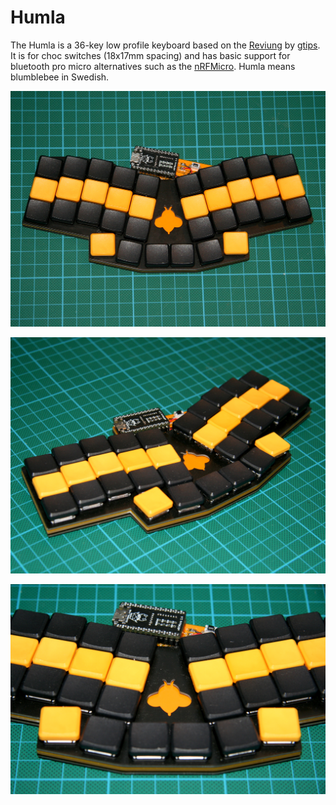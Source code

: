 # Humla

The Humla is a 36-key low profile keyboard based on the [Reviung](https://github.com/gtips/reviung/) by [gtips](https://github.com/gtips/). It is for choc switches (18x17mm spacing) and has basic support for bluetooth pro micro alternatives such as the [nRFMicro](https://github.com/joric/nrfmicro). Humla means blumblebee in Swedish.

![](./images/humla-1.jpg)

![](./images/humla-2.jpg)

![](./images/humla-3.jpg)
